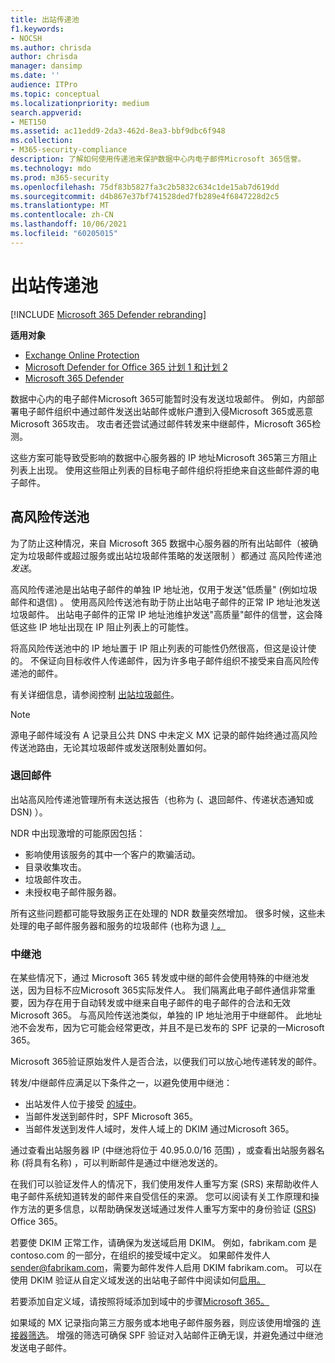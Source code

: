 ```yaml
---
title: 出站传递池
f1.keywords:
- NOCSH
ms.author: chrisda
author: chrisda
manager: dansimp
ms.date: ''
audience: ITPro
ms.topic: conceptual
ms.localizationpriority: medium
search.appverid:
- MET150
ms.assetid: ac11edd9-2da3-462d-8ea3-bbf9dbc6f948
ms.collection:
- M365-security-compliance
description: 了解如何使用传递池来保护数据中心内电子邮件Microsoft 365信誉。
ms.technology: mdo
ms.prod: m365-security
ms.openlocfilehash: 75df83b5827fa3c2b5832c634c1de15ab7d619dd
ms.sourcegitcommit: d4b867e37bf741528ded7fb289e4f6847228d2c5
ms.translationtype: MT
ms.contentlocale: zh-CN
ms.lasthandoff: 10/06/2021
ms.locfileid: "60205015"
---
```

# <a name="outbound-delivery-pools"></a>出站传递池

[!INCLUDE [Microsoft 365 Defender rebranding](../includes/microsoft-defender-for-office.md)]

**适用对象**
- [Exchange Online Protection](exchange-online-protection-overview.md)
- [Microsoft Defender for Office 365 计划 1 和计划 2](defender-for-office-365.md)
- [Microsoft 365 Defender](../defender/microsoft-365-defender.md)

数据中心内的电子邮件Microsoft 365可能暂时没有发送垃圾邮件。 例如，内部部署电子邮件组织中通过邮件发送出站邮件或帐户遭到入侵Microsoft 365或恶意Microsoft 365攻击。 攻击者还尝试通过邮件转发来中继邮件，Microsoft 365检测。

这些方案可能导致受影响的数据中心服务器的 IP 地址Microsoft 365第三方阻止列表上出现。 使用这些阻止列表的目标电子邮件组织将拒绝来自这些邮件源的电子邮件。

## <a name="high-risk-delivery-pool"></a>高风险传送池
为了防止这种情况，来自 Microsoft 365 数据中心服务器的所有出站邮件（被确定为垃圾邮件或超过服务或出站垃圾邮件策略的发送限制 [](/office365/servicedescriptions/exchange-online-service-description/exchange-online-limits#sending-limits-across-office-365-options)）都通过 [](configure-the-outbound-spam-policy.md)高风险传递池 _发送_。

高风险传递池是出站电子邮件的单独 IP 地址池，仅用于发送"低质量" (例如垃圾邮件和退信) 。 [](backscatter-messages-and-eop.md) 使用高风险传送池有助于防止出站电子邮件的正常 IP 地址池发送垃圾邮件。 出站电子邮件的正常 IP 地址池维护发送"高质量"邮件的信誉，这会降低这些 IP 地址出现在 IP 阻止列表上的可能性。

将高风险传送池中的 IP 地址置于 IP 阻止列表的可能性仍然很高，但这是设计使的。 不保证向目标收件人传递邮件，因为许多电子邮件组织不接受来自高风险传递池的邮件。

有关详细信息，请参阅控制 [出站垃圾邮件](outbound-spam-controls.md)。

> [!NOTE]
> 源电子邮件域没有 A 记录且公共 DNS 中未定义 MX 记录的邮件始终通过高风险传送池路由，无论其垃圾邮件或发送限制处置如何。

### <a name="bounce-messages"></a>退回邮件

出站高风险传递池管理所有未送达报告（也称为 (、退回邮件、传递状态通知或 DSN) ）。

NDR 中出现激增的可能原因包括：

- 影响使用该服务的其中一个客户的欺骗活动。
- 目录收集攻击。
- 垃圾邮件攻击。
- 未授权电子邮件服务器。

所有这些问题都可能导致服务正在处理的 NDR 数量突然增加。 很多时候，这些未处理的电子邮件服务器和服务的垃圾邮件 (也称为退 _[) 。](backscatter-messages-and-eop.md)_


### <a name="relay-pool"></a>中继池

在某些情况下，通过 Microsoft 365 转发或中继的邮件会使用特殊的中继池发送，因为目标不应Microsoft 365实际发件人。 我们隔离此电子邮件通信非常重要，因为存在用于自动转发或中继来自电子邮件的电子邮件的合法和无效Microsoft 365。 与高风险传送池类似，单独的 IP 地址池用于中继邮件。 此地址池不会发布，因为它可能会经常更改，并且不是已发布的 SPF 记录的一Microsoft 365。

Microsoft 365验证原始发件人是否合法，以便我们可以放心地传递转发的邮件。

转发/中继邮件应满足以下条件之一，以避免使用中继池：

- 出站发件人位于接受 [的域中](/exchange/mail-flow-best-practices/manage-accepted-domains/manage-accepted-domains)。
- 当邮件发送到邮件时，SPF Microsoft 365。
- 当邮件发送到发件人域时，发件人域上的 DKIM 通过Microsoft 365。
 
通过查看出站服务器 IP (中继池将位于 40.95.0.0/16 范围) ，或查看出站服务器名称 (将具有名称) ，可以判断邮件是通过中继池发送的。

在我们可以验证发件人的情况下，我们使用发件人重写方案 (SRS) 来帮助收件人电子邮件系统知道转发的邮件来自受信任的来源。 您可以阅读有关工作原理和操作方法的更多信息，以帮助确保发送域通过发件人重写方案中的身份验证 ([SRS](/office365/troubleshoot/antispam/sender-rewriting-scheme)) Office 365。

若要使 DKIM 正常工作，请确保为发送域启用 DKIM。 例如，fabrikam.com 是 contoso.com 的一部分，在组织的接受域中定义。 如果邮件发件人 sender@fabrikam.com，需要为邮件发件人启用 DKIM fabrikam.com。 可以在使用 DKIM 验证从自定义域发送的出站电子邮件中阅读如何[启用。](use-dkim-to-validate-outbound-email.md)

若要添加自定义域，请按照将域添加到域中的步骤[Microsoft 365。](../../admin/setup/add-domain.md)

如果域的 MX 记录指向第三方服务或本地电子邮件服务器，则应该使用增强的 [连接器筛选](/exchange/mail-flow-best-practices/use-connectors-to-configure-mail-flow/enhanced-filtering-for-connectors)。 增强的筛选可确保 SPF 验证对入站邮件正确无误，并避免通过中继池发送电子邮件。

